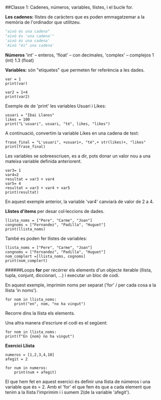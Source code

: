 ##Classe 1: Cadenes, números, variables, llistes, i el bucle for.

**Les cadenes:** llistes de caràcters que es poden emmagatzemar a la memòria de l'ordinador que utilitzeu.
```Python
"això és una cadena"
"això és 'una cadena'"
'això és una cadena'
'Això "és" una cadena'
```
**Números** 'int' – enteros, 'float' – con decimales, 'complex' – complejos
1 (int)
1.3 (float)

**Variables:** són "etiquetes" que permeten fer referència a les dades.
```
var = 1
print(var)

var2 = 1+4
print(var2)
```
Exemple de de 'print' les variables Usuari i Likes:
```
usuari = "Ibai Llanos"
likes = 100
print("L'usuari", usuari, "té", likes, "likes")
```
A continuació, convertim  la variable Likes en una cadena de text:
```
frase_final = "L'usuari", +usuari+, "té",+ str(likes)+, "likes"
print(frase_final)
```
Les variables se sobreescriuen, es a dir, pots donar un valor nou a una mateixa variable definida anteriorent.
```
var3= 1
var4=2
resultat = var3 + var4
var5= 4
resultat = var3 + var4 + var5
print(resultat)
```
En aquest exemple anterior, la variable 'var4' canviarà de valor de 2 a 4.


**Llistes d'items** per desar col·leccions de dades.
```
llista_noms = ["Pere", "Carme", "Joan"]
congnoms = ["Fernandez", "Padilla", "Huguet"]
print(llista_noms)
```


També es poden fer llistes de variables:
```
llista_noms = ["Pere", "Carme", "Joan"]
congnoms = ["Fernandez", "Padilla", "Huguet"]
nom_complert =[llista_noms, cognoms]
print(nom_complert)
```

######Loops
**for** per recórrer els elements d'un objecte iterable (llista, tupla, conjunt, diccionari, ...) i executar un bloc de codi.

En aquest exemple, imprimim noms per separat ('for' / per cada cosa a la llista 'in noms').
```
for nom in llista_noms:
    print("en", nom, "no ha vingut")
```
Recorre dins la llista els elements.


Una altra manera d'escriure el codi es el següent:
```
for nom in llista_noms:
print(f"En {nom} no ha vingut")
```

**Exercici Llista**
```
numeros = [1,2,3,4,10]
afegit = 2

for num in numeros:
    print(num + afegit)
```
El que hem fet en aquest exercici és definir una llista de números i una variable que és = 2. Amb el 'for' el que fem és que a cada element que tenim a la llista l'imprimim i i sumem 2(de la variable 'afegit').

